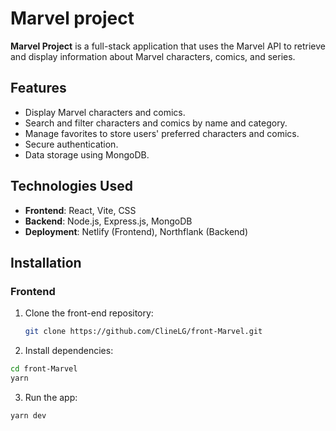 # Marvel project

**Marvel Project** is a full-stack application that uses the Marvel API to retrieve and display information about Marvel characters, comics, and series.

## Features

- Display Marvel characters and comics.
- Search and filter characters and comics by name and category.
- Manage favorites to store users' preferred characters and comics.
- Secure authentication.
- Data storage using MongoDB.

## Technologies Used

- **Frontend**: React, Vite, CSS
- **Backend**: Node.js, Express.js, MongoDB
- **Deployment**: Netlify (Frontend), Northflank (Backend)

## Installation

### Frontend

1. Clone the front-end repository:
   ```bash
   git clone https://github.com/ClineLG/front-Marvel.git

2. Install dependencies:
  ```bash
  cd front-Marvel
  yarn
  ```

3. Run the app:
  ```bash
  yarn dev
